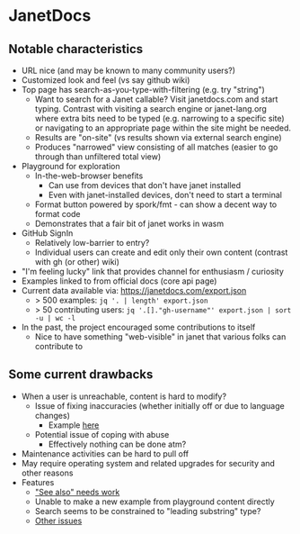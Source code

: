 # JanetDocs

## Notable characteristics

* URL nice (and may be known to many community users?)
* Customized look and feel (vs say github wiki)
* Top page has search-as-you-type-with-filtering (e.g. try "string")
  * Want to search for a Janet callable?  Visit janetdocs.com and
    start typing.  Contrast with visiting a search engine or
    janet-lang.org where extra bits need to be typed (e.g. narrowing
    to a specific site) or navigating to an appropriate page within
    the site might be needed.
  * Results are "on-site" (vs results shown via external search
    engine)
  * Produces "narrowed" view consisting of all matches (easier to go
    through than unfiltered total view)
* Playground for exploration
  * In-the-web-browser benefits
    * Can use from devices that don't have janet installed
    * Even with janet-installed devices, don't need to start a
      terminal
  * Format button powered by spork/fmt - can show a decent way to
    format code
  * Demonstrates that a fair bit of janet works in wasm
* GitHub SignIn
  * Relatively low-barrier to entry?
  * Individual users can create and edit only their own content
    (contrast with gh (or other) wiki)
* "I'm feeling lucky" link that provides channel for enthusiasm /
  curiosity
* Examples linked to from official docs (core api page)
* Current data available via: https://janetdocs.com/export.json
  * \> 500 examples: `jq '. | length' export.json`
  * \> 50 contributing users: `jq '.[]."gh-username"' export.json | sort -u | wc -l`
* In the past, the project encouraged some contributions to itself
  * Nice to have something "web-visible" in janet that various folks
    can contribute to

## Some current drawbacks

* When a user is unreachable, content is hard to modify?
  * Issue of fixing inaccuracies (whether initially off or due to
    language changes)
    * Example [here](https://github.com/swlkr/janetdocs/issues/50)
  * Potential issue of coping with abuse
    * Effectively nothing can be done atm?
* Maintenance activities can be hard to pull off
* May require operating system and related upgrades for security and
  other reasons
* Features
  * ["See also" needs
    work](https://github.com/swlkr/janetdocs/issues/40)
  * Unable to make a new example from playground content directly
  * Search seems to be constrained to "leading substring" type?
  * [Other issues](https://github.com/swlkr/janetdocs/issues)

